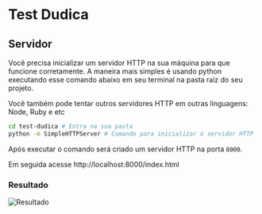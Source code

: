 # Test Dudica

## Servidor

Você precisa inicializar um servidor HTTP na sua máquina para que
funcione corretamente. A maneira mais simples é usando python executando esse comando abaixo em seu terminal na pasta raiz do seu projeto.

Você também pode tentar outros servidores HTTP em outras linguagens: Node, Ruby e etc

```bash
cd test-dudica # Entra na sua pasta
python -m SimpleHTTPServer # Comando para inicializar o servidor HTTP
```

Após executar o comando será criado um servidor HTTP na porta `8000`.

Em seguida acesse http://localhost:8000/index.html

### Resultado

![Resultado](https://i.imgur.com/pilS3ct.png)